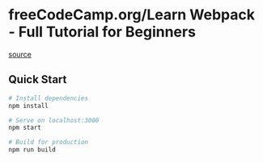 # freeCodeCamp.org/Learn Webpack - Full Tutorial for Beginners

[source](https://www.youtube.com/watch?v=MpGLUVbqoYQ)

## Quick Start

```bash
# Install dependencies
npm install

# Serve on localhost:3000
npm start

# Build for production
npm run build
```
